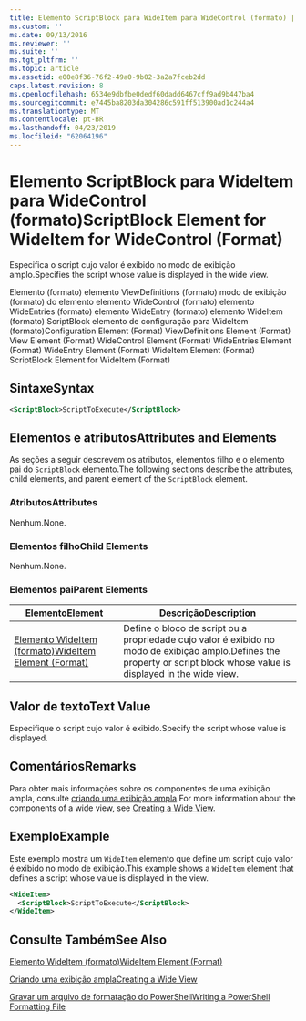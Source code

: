 ```yaml
---
title: Elemento ScriptBlock para WideItem para WideControl (formato) | Microsoft Docs
ms.custom: ''
ms.date: 09/13/2016
ms.reviewer: ''
ms.suite: ''
ms.tgt_pltfrm: ''
ms.topic: article
ms.assetid: e00e8f36-76f2-49a0-9b02-3a2a7fceb2dd
caps.latest.revision: 8
ms.openlocfilehash: 6534e9dbfbe0dedf60dadd6467cff9ad9b447ba4
ms.sourcegitcommit: e7445ba8203da304286c591ff513900ad1c244a4
ms.translationtype: MT
ms.contentlocale: pt-BR
ms.lasthandoff: 04/23/2019
ms.locfileid: "62064196"
---
```

# <a name="scriptblock-element-for-wideitem-for-widecontrol-format"></a><span data-ttu-id="c3239-102">Elemento ScriptBlock para WideItem para WideControl (formato)</span><span class="sxs-lookup"><span data-stu-id="c3239-102">ScriptBlock Element for WideItem for WideControl (Format)</span></span>

<span data-ttu-id="c3239-103">Especifica o script cujo valor é exibido no modo de exibição amplo.</span><span class="sxs-lookup"><span data-stu-id="c3239-103">Specifies the script whose value is displayed in the wide view.</span></span>

<span data-ttu-id="c3239-104">Elemento (formato) elemento ViewDefinitions (formato) modo de exibição (formato) do elemento elemento WideControl (formato) elemento WideEntries (formato) elemento WideEntry (formato) elemento WideItem (formato) ScriptBlock elemento de configuração para WideItem (formato)</span><span class="sxs-lookup"><span data-stu-id="c3239-104">Configuration Element (Format) ViewDefinitions Element (Format) View Element (Format) WideControl Element (Format) WideEntries Element (Format) WideEntry Element (Format) WideItem Element (Format) ScriptBlock Element for WideItem (Format)</span></span>

## <a name="syntax"></a><span data-ttu-id="c3239-105">Sintaxe</span><span class="sxs-lookup"><span data-stu-id="c3239-105">Syntax</span></span>

```xml
<ScriptBlock>ScriptToExecute</ScriptBlock>
```

## <a name="attributes-and-elements"></a><span data-ttu-id="c3239-106">Elementos e atributos</span><span class="sxs-lookup"><span data-stu-id="c3239-106">Attributes and Elements</span></span>

<span data-ttu-id="c3239-107">As seções a seguir descrevem os atributos, elementos filho e o elemento pai do `ScriptBlock` elemento.</span><span class="sxs-lookup"><span data-stu-id="c3239-107">The following sections describe the attributes, child elements, and parent element of the `ScriptBlock` element.</span></span>

### <a name="attributes"></a><span data-ttu-id="c3239-108">Atributos</span><span class="sxs-lookup"><span data-stu-id="c3239-108">Attributes</span></span>

<span data-ttu-id="c3239-109">Nenhum.</span><span class="sxs-lookup"><span data-stu-id="c3239-109">None.</span></span>

### <a name="child-elements"></a><span data-ttu-id="c3239-110">Elementos filho</span><span class="sxs-lookup"><span data-stu-id="c3239-110">Child Elements</span></span>

<span data-ttu-id="c3239-111">Nenhum.</span><span class="sxs-lookup"><span data-stu-id="c3239-111">None.</span></span>

### <a name="parent-elements"></a><span data-ttu-id="c3239-112">Elementos pai</span><span class="sxs-lookup"><span data-stu-id="c3239-112">Parent Elements</span></span>

|<span data-ttu-id="c3239-113">Elemento</span><span class="sxs-lookup"><span data-stu-id="c3239-113">Element</span></span>|<span data-ttu-id="c3239-114">Descrição</span><span class="sxs-lookup"><span data-stu-id="c3239-114">Description</span></span>|
|-------------|-----------------|
|[<span data-ttu-id="c3239-115">Elemento WideItem (formato)</span><span class="sxs-lookup"><span data-stu-id="c3239-115">WideItem Element (Format)</span></span>](./wideitem-element-for-widecontrol-format.md)|<span data-ttu-id="c3239-116">Define o bloco de script ou a propriedade cujo valor é exibido no modo de exibição amplo.</span><span class="sxs-lookup"><span data-stu-id="c3239-116">Defines the property or script block whose value is displayed in the wide view.</span></span>|

## <a name="text-value"></a><span data-ttu-id="c3239-117">Valor de texto</span><span class="sxs-lookup"><span data-stu-id="c3239-117">Text Value</span></span>

<span data-ttu-id="c3239-118">Especifique o script cujo valor é exibido.</span><span class="sxs-lookup"><span data-stu-id="c3239-118">Specify the script whose value is displayed.</span></span>

## <a name="remarks"></a><span data-ttu-id="c3239-119">Comentários</span><span class="sxs-lookup"><span data-stu-id="c3239-119">Remarks</span></span>

<span data-ttu-id="c3239-120">Para obter mais informações sobre os componentes de uma exibição ampla, consulte [criando uma exibição ampla](./creating-a-wide-view.md).</span><span class="sxs-lookup"><span data-stu-id="c3239-120">For more information about the components of a wide view, see [Creating a Wide View](./creating-a-wide-view.md).</span></span>

## <a name="example"></a><span data-ttu-id="c3239-121">Exemplo</span><span class="sxs-lookup"><span data-stu-id="c3239-121">Example</span></span>

<span data-ttu-id="c3239-122">Este exemplo mostra um `WideItem` elemento que define um script cujo valor é exibido no modo de exibição.</span><span class="sxs-lookup"><span data-stu-id="c3239-122">This example shows a `WideItem` element that defines a script whose value is displayed in the view.</span></span>

```xml
<WideItem>
  <ScriptBlock>ScriptToExecute</ScriptBlock>
</WideItem>
```

## <a name="see-also"></a><span data-ttu-id="c3239-123">Consulte Também</span><span class="sxs-lookup"><span data-stu-id="c3239-123">See Also</span></span>

[<span data-ttu-id="c3239-124">Elemento WideItem (formato)</span><span class="sxs-lookup"><span data-stu-id="c3239-124">WideItem Element (Format)</span></span>](./wideitem-element-for-widecontrol-format.md)

[<span data-ttu-id="c3239-125">Criando uma exibição ampla</span><span class="sxs-lookup"><span data-stu-id="c3239-125">Creating a Wide View</span></span>](./creating-a-wide-view.md)

[<span data-ttu-id="c3239-126">Gravar um arquivo de formatação do PowerShell</span><span class="sxs-lookup"><span data-stu-id="c3239-126">Writing a PowerShell Formatting File</span></span>](./writing-a-powershell-formatting-file.md)
